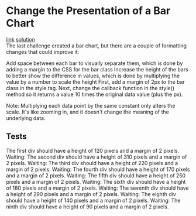 # Change the Presentation of a Bar Chart
[link](https://www.freecodecamp.org/learn/data-visualization/data-visualization-with-d3/change-the-presentation-of-a-bar-chart) [solution](./solution.html)
<br>
The last challenge created a bar chart, but there are a couple of formatting changes that could improve it:

Add space between each bar to visually separate them, which is done by adding a margin to the CSS for the bar class
Increase the height of the bars to better show the difference in values, which is done by multiplying the value by a number to scale the height
First, add a margin of 2px to the bar class in the style tag. Next, change the callback function in the style() method so it returns a value 10 times the original data value (plus the px).

Note: Multiplying each data point by the same constant only alters the scale. It's like zooming in, and it doesn't change the meaning of the underlying data.

## Tests
The first div should have a height of 120 pixels and a margin of 2 pixels.
Waiting: The second div should have a height of 310 pixels and a margin of 2 pixels.
Waiting: The third div should have a height of 220 pixels and a margin of 2 pixels.
Waiting: The fourth div should have a height of 170 pixels and a margin of 2 pixels.
Waiting: The fifth div should have a height of 250 pixels and a margin of 2 pixels.
Waiting: The sixth div should have a height of 180 pixels and a margin of 2 pixels.
Waiting: The seventh div should have a height of 290 pixels and a margin of 2 pixels.
Waiting: The eighth div should have a height of 140 pixels and a margin of 2 pixels.
Waiting: The ninth div should have a height of 90 pixels and a margin of 2 pixels.